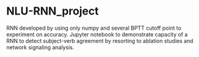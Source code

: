 # NLU-RNN_project
RNN developed by using only numpy and several BPTT cutoff point to experiment on accuracy. Jupyter notebook to demonstrate capacity of a RNN to detect subject-verb agreement by resorting to ablation studies and network signaling analysis.
